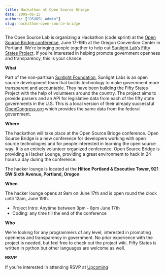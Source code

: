 ```yaml
---
title: Hackathon at Open Source Bridge
date: 2009-06-15
authors: ["OSUOSL Admin"]
slug: hackathon-open-source-bridge
---
```


The Open Source Lab is organizing a Hackathon (code sprint) at the
[Open Source Bridge conference](http://opensourcebridge.org/), June 17-19th at the Oregon Convention Center in Portland.
We’re bringing people together to help out
[Sunlight Lab’s Fifty States Project](http://www.sunlightlabs.com/blog/2009/02/26/fifty-state-project/). If you’re
interested in helping promote government openness and transparency, this is your chance.

**What**

Part of the non-partisan [Sunlight Foundation](http://sunlightfoundation.com/), Sunlight Labs is an open source
development team that builds technology to make government more transparent and accountable. They have been building the
Fifty States Project with the help of volunteers around the country. The project aims to provide parsers and an API for
legislative data from each of the fifty state governments in the U.S. This is a local version of their already
successful [OpenCongress.org](http://opencongress.org/) which provides the same data from the federal government.

**Where**

The hackathon will take place at the Open Source Bridge conference. Open Source Bridge is a new conference for
developers working with open source technologies and for people interested in learning the open source way. It is an
entirely volunteer organized conference. Open Source Bridge is providing a Hacker Lounge, providing a great environment
to hack in 24 hours a day during the conference.

The hacker lounge is located at the **Hilton Portland & Executive Tower, 921 SW Sixth Avenue, Portland, Oregon**

**When**

The hacker lounge opens at 9am on June 17th and is open round the clock until 12am, June 19th.

- Project Intro: Anytime between 3pm - 8pm June 17th
- Coding: any time till the end of the conference

**Who**

We’re looking for any programmers of any level, interested in promoting openness and transparency in government. No
prior experience with the project is needed, but feel free to check out the project wiki. Fifty States is written in
python but other languages are welcome as well.

**RSVP**

If you’re interested in attending RSVP at [Upcoming](http://upcoming.yahoo.com/event/2677280)
